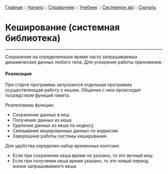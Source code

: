 [Главная](/) ::
[Начало](/docs/start.html) ::
[Справочник](/docs/reference.html) ::
[Учебник](/docs/tutorial.html) ::
[Системное api](/docs/api.html) ::
[Скачать](https://github.com/kshamiev/sungora)

# Кеширование (системная библиотека)
***

Сохранение на определенныое время часто запрашиваемых динамических данных любого типа.
Для ускорения работы приложения.

#### Реализация

При старте программы запускается отдельная программа осуществляющая работу с кешем.
Общение с нею происходит посредством функций пакета.

Реализованы функции:
- Сохранение данных в кеш
- Получение данных из кеша
- Удаление данных из кеша по индексу
- Связывание кешированных данных по индексам.
- Заверешние работы системы кеширования

Для удобства определен набор временных контсант.

- Если при сохранение кеша время не указано, то это вечный кеш.
- Если при получении кеша время указано, то это новый период жизни запрашиваемого кеша